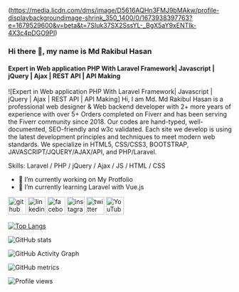 (https://media.licdn.com/dms/image/D5616AQHn3FMJ9bMAkw/profile-displaybackgroundimage-shrink_350_1400/0/1673938397763?e=1679529600&v=beta&t=7SIuk37SX2SssYL-_BgX5aY9xENTIk-4X3c4pDGO9PI)


### Hi there 👋, my name is Md Rakibul Hasan
#### Expert in Web application PHP With Laravel Framework| Javascript | jQuery | Ajax | REST API | API Making
![Expert in Web application PHP With Laravel Framework| Javascript | jQuery | Ajax | REST API | API Making]
Hi, I am Md. Md Rakibul Hasan is a professional web designer & Web backend developer with 2+ more years of experience with over 5+ Orders completed on Fiverr and has been serving the Fiverr community since 2018. Our codes are hand-typed, well-documented, SEO-friendly and w3c validated. Each site we develop is using the latest development principles and techniques to meet modern web standards. We specialize in HTML5, CSS/CSS3, BOOTSTRAP, JAVASCRIPT/JQUERY/AJAX/API, and PHP/Laravel.

Skills: Laravel / PHP / jQuery / Ajax / JS / HTML / CSS

- 🔭 I’m currently working on My Protfolio 
- 🌱 I’m currently learning Laravel with Vue.js 


[<img src='https://cdn.jsdelivr.net/npm/simple-icons@3.0.1/icons/github.svg' alt='github' height='40'>](https://github.com/https://github.com/rakibulhasan65)  [<img src='https://cdn.jsdelivr.net/npm/simple-icons@3.0.1/icons/linkedin.svg' alt='linkedin' height='40'>](https://www.linkedin.com/in/https://www.linkedin.com/in/md-rakibul-hasan-655b701b9//)  [<img src='https://cdn.jsdelivr.net/npm/simple-icons@3.0.1/icons/facebook.svg' alt='facebook' height='40'>](https://www.facebook.com/https://www.facebook.com/profile.php?id=100007443636845)  [<img src='https://cdn.jsdelivr.net/npm/simple-icons@3.0.1/icons/instagram.svg' alt='instagram' height='40'>](https://www.instagram.com/https://www.instagram.com/riponkhan5665//)  [<img src='https://cdn.jsdelivr.net/npm/simple-icons@3.0.1/icons/twitter.svg' alt='twitter' height='40'>](https://twitter.com/https://twitter.com/RiponKh96494559)  [<img src='https://cdn.jsdelivr.net/npm/simple-icons@3.0.1/icons/youtube.svg' alt='YouTube' height='40'>](https://www.youtube.com/channel/https://www.youtube.com/channel/UComNR08QdRDflhQDQsC1uHA)  

[![Top Langs](https://github-readme-stats.vercel.app/api/top-langs/?username=https://github.com/rakibulhasan65)](https://github.com/anuraghazra/github-readme-stats)

![GitHub stats](https://github-readme-stats.vercel.app/api?username=https://github.com/rakibulhasan65&show_icons=true)  

![GitHub Activity Graph](https://activity-graph.herokuapp.com/graph?username=https://github.com/rakibulhasan65)  

![GitHub metrics](https://metrics.lecoq.io/https://github.com/rakibulhasan65)  

![Profile views](https://gpvc.arturio.dev/https://github.com/rakibulhasan65)  
